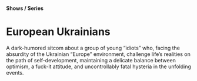 
#### Shows / Series

# European Ukrainians

A dark-humored sitcom about a group of young “idiots” who, facing the absurdity of the Ukrainian “Europe” environment, challenge life’s realities on the path of self-development, maintaining a delicate balance between optimism, a fuck-it attitude, and uncontrollably fatal hysteria in the unfolding events.